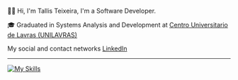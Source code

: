 
<p>👨‍💻 Hi, I'm Tallis Teixeira, I'm a Software Developer. </p>
<p>🎓 Graduated in Systems Analysis and Development at <a href="https://unilavras.edu.br/" target="blank_">Centro Universitario de Lavras (UNILAVRAS)</a></p>
<!-- <p>☁️ <a href="https://www.credly.com/badges/db773eb9-df4c-41f1-a42a-b5b2cd08742e/linked_in_profile">1x AWS Certified</a></p> -->
<!-- <p>🔠 <a href="https://www.efset.org/cert/KjKPY3">C1 Advanced English Level</a></p> -->
<p>My social and contact networks <a href="https://www.linkedin.com/in/tallisteixeira/" target="_blank">LinkedIn</a>
</p>
<hr>

[![My Skills](https://skillicons.dev/icons?i=java,go,js,spring,aws,mysql,mongodb)](https://skillicons.dev)
